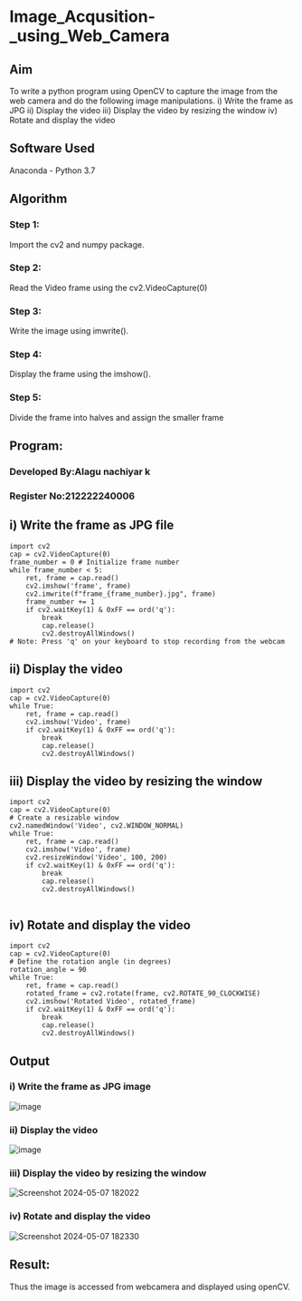 # Image_Acqusition-_using_Web_Camera
## Aim
 To write a python program using OpenCV to capture the image from the web camera and do the following image manipulations.
i) Write the frame as JPG 
ii) Display the video 
iii) Display the video by resizing the window
iv) Rotate and display the video

## Software Used
Anaconda - Python 3.7
## Algorithm
### Step 1:
Import the cv2 and numpy package.
### Step 2:
Read the Video frame using the cv2.VideoCapture(0)
### Step 3:
Write the image using imwrite().
### Step 4:
Display the frame using the imshow().
### Step 5:
Divide the frame into halves and assign the smaller frame


## Program:
### Developed By:Alagu nachiyar k
### Register No:212222240006

## i) Write the frame as JPG file
```
import cv2
cap = cv2.VideoCapture(0)
frame_number = 0 # Initialize frame number
while frame_number < 5:
    ret, frame = cap.read()
    cv2.imshow('frame', frame)
    cv2.imwrite(f"frame_{frame_number}.jpg", frame)
    frame_number += 1
    if cv2.waitKey(1) & 0xFF == ord('q'):
        break
        cap.release()
        cv2.destroyAllWindows()
# Note: Press 'q' on your keyboard to stop recording from the webcam

```
## ii) Display the video
```
import cv2
cap = cv2.VideoCapture(0)
while True:
    ret, frame = cap.read()
    cv2.imshow('Video', frame)
    if cv2.waitKey(1) & 0xFF == ord('q'):
        break
        cap.release()
        cv2.destroyAllWindows()

```
## iii) Display the video by resizing the window
```
import cv2
cap = cv2.VideoCapture(0)
# Create a resizable window
cv2.namedWindow('Video', cv2.WINDOW_NORMAL)
while True:
    ret, frame = cap.read()
    cv2.imshow('Video', frame)
    cv2.resizeWindow('Video', 100, 200)
    if cv2.waitKey(1) & 0xFF == ord('q'):
        break
        cap.release()
        cv2.destroyAllWindows()


```
## iv) Rotate and display the video
```
import cv2
cap = cv2.VideoCapture(0)
# Define the rotation angle (in degrees)
rotation_angle = 90
while True:
    ret, frame = cap.read()
    rotated_frame = cv2.rotate(frame, cv2.ROTATE_90_CLOCKWISE)
    cv2.imshow('Rotated Video', rotated_frame)
    if cv2.waitKey(1) & 0xFF == ord('q'):
        break
        cap.release()
        cv2.destroyAllWindows()
```
## Output

### i) Write the frame as JPG image
![image](https://github.com/Nachiyarr/Image_Acqusition-_using_Web_Camera/assets/113497340/3d11e716-7055-434b-9f7c-5d0f73959aa9)

### ii) Display the video
![image](https://github.com/Nachiyarr/Image_Acqusition-_using_Web_Camera/assets/113497340/3d11e716-7055-434b-9f7c-5d0f73959aa9)


### iii) Display the video by resizing the window
![Screenshot 2024-05-07 182022](https://github.com/Nachiyarr/Image_Acqusition-_using_Web_Camera/assets/113497340/6ff05ba2-38e9-4b8d-97d1-d9d34b3188cc)

### iv) Rotate and display the video
![Screenshot 2024-05-07 182330](https://github.com/Nachiyarr/Image_Acqusition-_using_Web_Camera/assets/113497340/7e08e184-b339-46ad-8fb2-7b3af2213442)

## Result:
Thus the image is accessed from webcamera and displayed using openCV.
